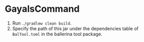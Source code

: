 # GayalsCommand

1. Run `./gradlew clean build`.
2. Specify the path of this jar under the dependencies table of `BalTool.toml` in the ballerina tool package. 
